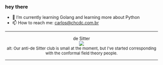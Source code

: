 ### hey there 

- :seedling: I’m currently learning Golang and learning more about Python
- :mailbox: How to reach me: carlos@chcdc.com.br


---


<!-- xkcd -->
<p align="center">de Sitter</br><img src=https://imgs.xkcd.com/comics/de_sitter.png></br><font size =2>alt: Our anti-de Sitter club is small at the moment, but I've started corresponding with the conformal field theory people.</br></font></p></table></p> 


<!-- xkcd -->
---
